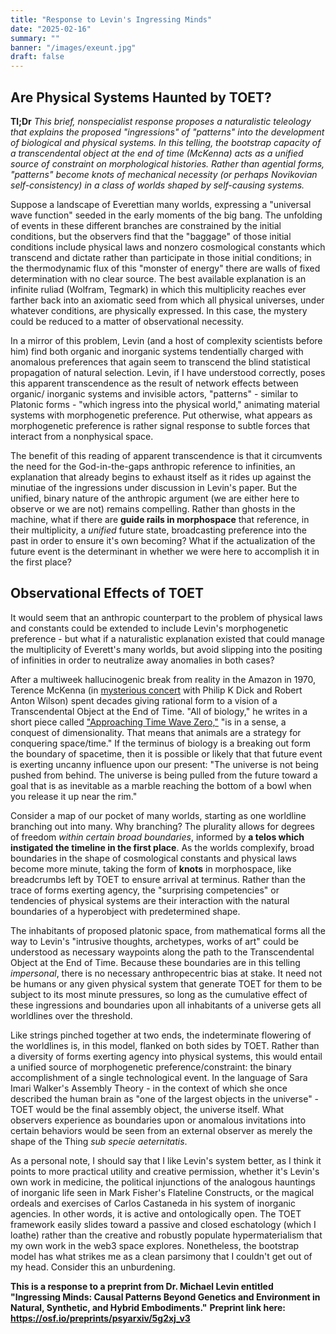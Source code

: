 ```yaml
---
title: "Response to Levin's Ingressing Minds"
date: "2025-02-16"
summary: ""
banner: "/images/exeunt.jpg"
draft: false
---
```


## Are Physical Systems Haunted by TOET?

**Tl;Dr** *This brief, nonspecialist response proposes a naturalistic teleology that explains the proposed "ingressions" of "patterns" into the development of biological and physical systems. In this telling, the bootstrap capacity of a transcendental object at the end of time (McKenna) acts as a unified source of constraint on morphological histories. Rather than agential forms, "patterns" become knots of mechanical necessity (or perhaps Novikovian self-consistency) in a class of worlds shaped by self-causing systems.*

Suppose a landscape of Everettian many worlds, expressing a "universal wave function" seeded in the early moments of the big bang. The unfolding of events in these different branches are constrained by the initial conditions, but the observers find that the "baggage" of those initial conditions include physical laws and nonzero cosmological constants which transcend and dictate rather than participate in those initial conditions; in the thermodynamic flux of this "monster of energy" there are walls of fixed determination with no clear source. The best available explanation is an infinite ruliad (Wolfram, Tegmark) in which this multiplicity reaches ever farther back into an axiomatic seed from which all physical universes, under whatever conditions, are physically expressed. In this case, the mystery could be reduced to a matter of observational necessity. 

In a mirror of this problem, Levin (and a host of complexity scientists before him) find both organic and inorganic systems tendentially charged with anomalous preferences that again seem to transcend the blind statistical propagation of natural selection. Levin, if I have understood correctly, poses this apparent transcendence as the result of network effects between organic/ inorganic systems and invisible actors, "patterns" - similar to Platonic forms - "which ingress into the physical world," animating material systems with morphogenetic preference. Put otherwise, what appears as morphogenetic preference is rather signal response to subtle forces that interact from a nonphysical space. 

The benefit of this reading of apparent transcendence is that it circumvents the need for the God-in-the-gaps anthropic reference to infinities, an explanation that already begins to exhaust itself as it rides up against the minutiae of the ingressions under discussion in Levin's paper. But the unified, binary nature of the anthropic argument (we are either here to observe or we are not) remains compelling. Rather than ghosts in the machine, what if there are **guide rails in morphospace** that reference, in their multiplicity, a *unified* future state, broadcasting preference into the past in order to ensure it's own becoming? What if the actualization of the future event is the determinant in whether we were here to accomplish it in the first place? 

## Observational Effects of TOET
It would seem that an anthropic counterpart to the problem of physical laws and constants could be extended to include Levin's morphogenetic preference - but what if a naturalistic explanation existed that could manage the multiplicity of Everett's many worlds, but avoid slipping into the positing of infinities in order to neutralize away anomalies in both cases?

After a multiweek hallucinogenic break from reality in the Amazon in 1970, Terence McKenna (in [mysterious concert](https://mitpress.mit.edu/9781907222870/high-weirdness/) with Philip K Dick and Robert Anton Wilson) spent decades giving rational form to a vision of a Transcendental Object at the End of Time. "All of biology," he writes in a short piece called ["Approaching Time Wave Zero,"](https://www.fractal-timewave.com/articles/approaching_twz.htm) "is in a sense, a conquest of dimensionality. That means that animals are a strategy for conquering space/time." If the terminus of biology is a breaking out form the boundary of spacetime, then it is possible or likely that that future event is exerting uncanny influence upon our present: "The universe is not being pushed from behind. The universe is being pulled from the future toward a goal that is as inevitable as a marble reaching the bottom of a bowl when you release it up near the rim."

Consider a map of our pocket of many worlds, starting as one worldline branching out into many. Why branching? The plurality allows for degrees of freedom *within certain broad boundaries*, informed by **a telos which instigated the timeline in the first place**. As the worlds complexify, broad boundaries in the shape of cosmological constants and physical laws become more minute, taking the form of **knots** in morphospace, like breadcrumbs left by TOET to ensure arrival at terminus. Rather than the trace of forms exerting agency, the "surprising competencies" or tendencies of physical systems are their interaction with the natural boundaries of a hyperobject with predetermined shape. 

The inhabitants of proposed platonic space, from mathematical forms all the way to Levin's "intrusive thoughts, archetypes, works of art" could be understood as necessary waypoints along the path to the Transcendental Object at the End of Time. Because these boundaries are in this telling *impersonal*, there is no necessary anthropecentric bias at stake. It need not be humans or any given physical system that generate TOET for them to be subject to its most minute pressures, so long as the cumulative effect of these ingressions and boundaries upon all inhabitants of a universe gets all worldlines over the threshold. 

Like strings pinched together at two ends, the indeterminate flowering of the worldlines is, in this model, flanked on both sides by TOET. Rather than a diversity of forms exerting agency into physical systems, this would entail a unified source of morphogenetic preference/constraint: the binary accomplishment of a single technological event. In the language of Sara Imari Walker's Assembly Theory - in the context of which she once described the human brain as "one of the largest objects in the universe" - TOET would be the final assembly object, the universe itself. What observers experience as boundaries upon or anomalous invitations into certain behaviors would be seen from an external observer as merely the shape of the Thing *sub specie aeternitatis*.

As a personal note, I should say that I like Levin's system better, as I think it points to more practical utility and creative permission, whether it's Levin's own work in medicine, the political injunctions of the analogous hauntings of inorganic life seen in Mark Fisher's Flateline Constructs, or the magical ordeals and exercises of Carlos Castaneda in his system of inorganic agencies. In other words, it is active and ontologically open. The TOET framework easily slides toward a passive and closed eschatology (which I loathe) rather than the creative and robustly populate hypermaterialism that my own work in the web3 space explores. Nonetheless, the bootstrap model has what strikes me as a clean parsimony that I couldn't get out of my head. Consider this an unburdening. 

**This is a response to a preprint from Dr. Michael Levin entitled "Ingressing Minds: Causal Patterns Beyond Genetics and Environment in Natural, Synthetic, and Hybrid Embodiments."**
**Preprint link here: https://osf.io/preprints/psyarxiv/5g2xj_v3**